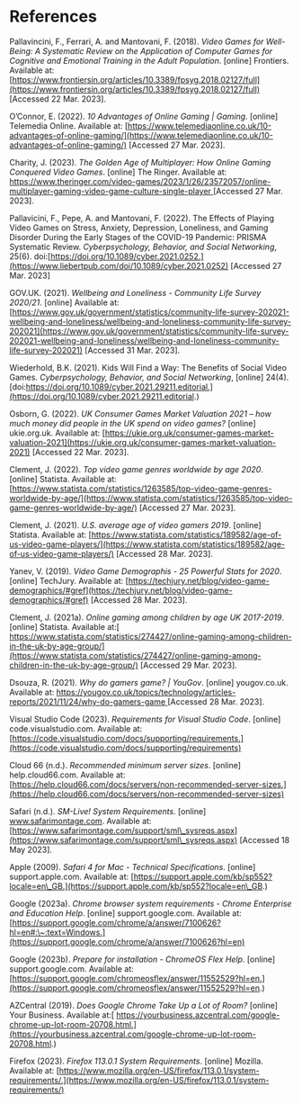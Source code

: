 # References

Pallavincini, F., Ferrari, A. and Mantovani, F. (2018). _Video Games for Well-Being: A Systematic Review on the Application of Computer Games for Cognitive and Emotional Training in the Adult Population_. \[online] Frontiers. Available at: [https://www.frontiersin.org/articles/10.3389/fpsyg.2018.02127/full](https://www.frontiersin.org/articles/10.3389/fpsyg.2018.02127/full) \[Accessed 22 Mar. 2023].

O’Connor, E. (2022). _10 Advantages of Online Gaming | Gaming_. \[online] Telemedia Online. Available at: [https://www.telemediaonline.co.uk/10-advantages-of-online-gaming/](https://www.telemediaonline.co.uk/10-advantages-of-online-gaming/) \[Accessed 27 Mar. 2023].

Charity, J. (2023). _The Golden Age of Multiplayer: How Online Gaming Conquered Video Games_. \[online] The Ringer. Available at: [https://www.theringer.com/video-games/2023/1/26/23572057/online-multiplayer-gaming-video-game-culture-single-player ](https://www.theringer.com/video-games/2023/1/26/23572057/online-multiplayer-gaming-video-game-culture-single-player)\[Accessed 27 Mar. 2023].

Pallavicini, F., Pepe, A. and Mantovani, F. (2022). The Effects of Playing Video Games on Stress, Anxiety, Depression, Loneliness, and Gaming Disorder During the Early Stages of the COVID-19 Pandemic: PRISMA Systematic Review. _Cyberpsychology, Behavior, and Social Networking_, 25(6). doi:[https://doi.org/10.1089/cyber.2021.0252.](https://www.liebertpub.com/doi/10.1089/cyber.2021.0252) \[Accessed 27 Mar. 2023]

GOV.UK. (2021). _Wellbeing and Loneliness - Community Life Survey 2020/21_. \[online] Available at: [https://www.gov.uk/government/statistics/community-life-survey-202021-wellbeing-and-loneliness/wellbeing-and-loneliness-community-life-survey-202021](https://www.gov.uk/government/statistics/community-life-survey-202021-wellbeing-and-loneliness/wellbeing-and-loneliness-community-life-survey-202021) \[Accessed 31 Mar. 2023].

Wiederhold, B.K. (2021). Kids Will Find a Way: The Benefits of Social Video Games. _Cyberpsychology, Behavior, and Social Networking_, \[online] 24(4). [doi:https://doi.org/10.1089/cyber.2021.29211.editorial.](https://doi.org/10.1089/cyber.2021.29211.editorial.)

Osborn, G. (2022). _UK Consumer Games Market Valuation 2021 – how much money did people in the UK spend on video games?_ \[online] ukie.org.uk. Available at: [https://ukie.org.uk/consumer-games-market-valuation-2021](https://ukie.org.uk/consumer-games-market-valuation-2021) \[Accessed 22 Mar. 2023].

Clement, J. (2022). _Top video game genres worldwide by age 2020_. \[online] Statista. Available at: [https://www.statista.com/statistics/1263585/top-video-game-genres-worldwide-by-age/](https://www.statista.com/statistics/1263585/top-video-game-genres-worldwide-by-age/) \[Accessed 27 Mar. 2023].

Clement, J. (2021). _U.S. average age of video gamers 2019_. \[online] Statista. Available at: [https://www.statista.com/statistics/189582/age-of-us-video-game-players/](https://www.statista.com/statistics/189582/age-of-us-video-game-players/) \[Accessed 28 Mar. 2023].

Yanev, V. (2019). _Video Game Demographis - 25 Powerful Stats for 2020_. \[online] TechJury. Available at: [https://techjury.net/blog/video-game-demographics/#gref](https://techjury.net/blog/video-game-demographics/#gref) \[Accessed 28 Mar. 2023].

Clement, J. (2021a). _Online gaming among children by age UK 2017-2019_. \[online] Statista. Available at:[ https://www.statista.com/statistics/274427/online-gaming-among-children-in-the-uk-by-age-group/](https://www.statista.com/statistics/274427/online-gaming-among-children-in-the-uk-by-age-group/) \[Accessed 29 Mar. 2023].

Dsouza, R. (2021). _Why do gamers game? | YouGov_. \[online] yougov.co.uk. Available at: [https://yougov.co.uk/topics/technology/articles-reports/2021/11/24/why-do-gamers-game ](https://yougov.co.uk/topics/technology/articles-reports/2021/11/24/why-do-gamers-game)\[Accessed 28 Mar. 2023].

Visual Studio Code (2023). _Requirements for Visual Studio Code_. \[online] code.visualstudio.com. Available at: [https://code.visualstudio.com/docs/supporting/requirements.](https://code.visualstudio.com/docs/supporting/requirements)

Cloud 66 (n.d.). _Recommended minimum server sizes_. \[online] help.cloud66.com. Available at: [https://help.cloud66.com/docs/servers/non-recommended-server-sizes.](https://help.cloud66.com/docs/servers/non-recommended-server-sizes)

Safari (n.d.). _SM-Live! System Requirements_. \[online] www.safarimontage.com. Available at: [https://www.safarimontage.com/support/sml\_sysreqs.aspx](https://www.safarimontage.com/support/sml\_sysreqs.aspx) \[Accessed 18 May 2023].

Apple (2009). _Safari 4 for Mac - Technical Specifications_. \[online] support.apple.com. Available at: [https://support.apple.com/kb/sp552?locale=en\_GB.](https://support.apple.com/kb/sp552?locale=en\_GB.)

Google (2023a). _Chrome browser system requirements - Chrome Enterprise and Education Help_. \[online] support.google.com. Available at: [https://support.google.com/chrome/a/answer/7100626?hl=en#:\~:text=Windows.](https://support.google.com/chrome/a/answer/7100626?hl=en)

Google (2023b). _Prepare for installation - ChromeOS Flex Help_. \[online] support.google.com. Available at: [https://support.google.com/chromeosflex/answer/11552529?hl=en.](https://support.google.com/chromeosflex/answer/11552529?hl=en.)

AZCentral (2019). _Does Google Chrome Take Up a Lot of Room?_ \[online] Your Business. Available at:[ https://yourbusiness.azcentral.com/google-chrome-up-lot-room-20708.html.](https://yourbusiness.azcentral.com/google-chrome-up-lot-room-20708.html.)

Firefox (2023). _Firefox 113.0.1 System Requirements_. \[online] Mozilla. Available at: [https://www.mozilla.org/en-US/firefox/113.0.1/system-requirements/.](https://www.mozilla.org/en-US/firefox/113.0.1/system-requirements/)



